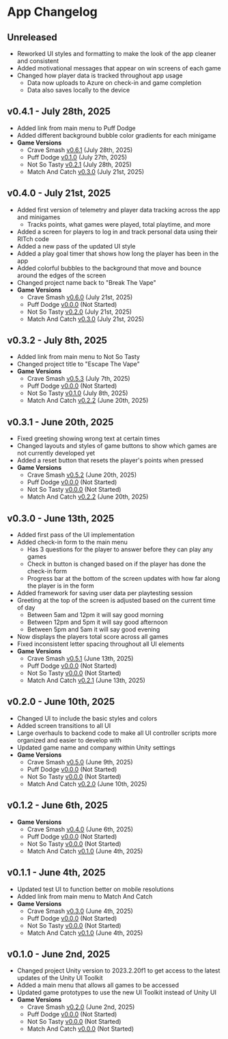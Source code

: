 # App Changelog

## Unreleased
* Reworked UI styles and formatting to make the look of the app cleaner and consistent
* Added motivational messages that appear on win screens of each game
* Changed how player data is tracked throughout app usage
  * Data now uploads to Azure on check-in and game completion
  * Data also saves locally to the device 

## v0.4.1 - July 28th, 2025
* Added link from main menu to Puff Dodge
* Added different background bubble color gradients for each minigame
* **Game Versions**
  * Crave Smash [v0.6.1](https://github.com/qusr08/UofR-Games/blob/main/CRAVESMASH_CHANGELOG.md) (July 28th, 2025)
  * Puff Dodge [v0.1.0](https://github.com/qusr08/UofR-Games/blob/main/PUFFDODGE_CHANGELOG.md) (July 27th, 2025)
  * Not So Tasty [v0.2.1](https://github.com/qusr08/UofR-Games/blob/main/NOTSOTASTY_CHANGELOG.md) (July 28th, 2025)
  * Match And Catch [v0.3.0](https://github.com/qusr08/UofR-Games/blob/main/MATCHANDCATCH_CHANGELOG.md) (July 21st, 2025)

## v0.4.0 - July 21st, 2025
* Added first version of telemetry and player data tracking across the app and minigames
	* Tracks points, what games were played, total playtime, and more
* Added a screen for players to log in and track personal data using their RITch code
* Added a new pass of the updated UI style
* Added a play goal timer that shows how long the player has been in the app
* Added colorful bubbles to the background that move and bounce around the edges of the screen
* Changed project name back to "Break The Vape"
* **Game Versions**
  * Crave Smash [v0.6.0](https://github.com/qusr08/UofR-Games/blob/main/CRAVESMASH_CHANGELOG.md) (July 21st, 2025)
  * Puff Dodge [v0.0.0](https://github.com/qusr08/UofR-Games/blob/main/PUFFDODGE_CHANGELOG.md) (Not Started)
  * Not So Tasty [v0.2.0](https://github.com/qusr08/UofR-Games/blob/main/NOTSOTASTY_CHANGELOG.md) (July 21st, 2025)
  * Match And Catch [v0.3.0](https://github.com/qusr08/UofR-Games/blob/main/MATCHANDCATCH_CHANGELOG.md) (July 21st, 2025)

## v0.3.2 - July 8th, 2025
* Added link from main menu to Not So Tasty
* Changed project title to "Escape The Vape"
* **Game Versions**
  * Crave Smash [v0.5.3](https://github.com/qusr08/UofR-Games/blob/main/CRAVESMASH_CHANGELOG.md) (July 7th, 2025)
  * Puff Dodge [v0.0.0](https://github.com/qusr08/UofR-Games/blob/main/PUFFDODGE_CHANGELOG.md) (Not Started)
  * Not So Tasty [v0.1.0](https://github.com/qusr08/UofR-Games/blob/main/NOTSOTASTY_CHANGELOG.md) (July 8th, 2025)
  * Match And Catch [v0.2.2](https://github.com/qusr08/UofR-Games/blob/main/MATCHANDCATCH_CHANGELOG.md) (June 20th, 2025)

## v0.3.1 - June 20th, 2025
* Fixed greeting showing wrong text at certain times
* Changed layouts and styles of game buttons to show which games are not currently developed yet
* Added a reset button that resets the player's points when pressed
* **Game Versions**
  * Crave Smash [v0.5.2](https://github.com/qusr08/UofR-Games/blob/main/CRAVESMASH_CHANGELOG.md) (June 20th, 2025)
  * Puff Dodge [v0.0.0](https://github.com/qusr08/UofR-Games/blob/main/PUFFDODGE_CHANGELOG.md) (Not Started)
  * Not So Tasty [v0.0.0](https://github.com/qusr08/UofR-Games/blob/main/NOTSOTASTY_CHANGELOG.md) (Not Started)
  * Match And Catch [v0.2.2](https://github.com/qusr08/UofR-Games/blob/main/MATCHANDCATCH_CHANGELOG.md) (June 20th, 2025)

## v0.3.0 - June 13th, 2025
* Added first pass of the UI implementation
* Added check-in form to the main menu
	* Has 3 questions for the player to answer before they can play any games
	* Check in button is changed based on if the player has done the check-in form
	* Progress bar at the bottom of the screen updates with how far along the player is in the form
* Added framework for saving user data per playtesting session
* Greeting at the top of the screen is adjusted based on the current time of day
	* Between 5am and 12pm it will say good morning
	* Between 12pm and 5pm it will say good afternoon
	* Between 5pm and 5am it will say good evening
* Now displays the players total score across all games
* Fixed inconsistent letter spacing throughout all UI elements
* **Game Versions**
  * Crave Smash [v0.5.1](https://github.com/qusr08/UofR-Games/blob/main/CRAVESMASH_CHANGELOG.md) (June 13th, 2025)
  * Puff Dodge [v0.0.0](https://github.com/qusr08/UofR-Games/blob/main/PUFFDODGE_CHANGELOG.md) (Not Started)
  * Not So Tasty [v0.0.0](https://github.com/qusr08/UofR-Games/blob/main/NOTSOTASTY_CHANGELOG.md) (Not Started)
  * Match And Catch [v0.2.1](https://github.com/qusr08/UofR-Games/blob/main/MATCHANDCATCH_CHANGELOG.md) (June 13th, 2025)

## v0.2.0 - June 10th, 2025
* Changed UI to include the basic styles and colors
* Added screen transitions to all UI
* Large overhauls to backend code to make all UI controller scripts more organized and easier to develop with
* Updated game name and company within Unity settings
* **Game Versions**
  * Crave Smash [v0.5.0](https://github.com/qusr08/UofR-Games/blob/main/CRAVESMASH_CHANGELOG.md) (June 9th, 2025)
  * Puff Dodge [v0.0.0](https://github.com/qusr08/UofR-Games/blob/main/PUFFDODGE_CHANGELOG.md) (Not Started)
  * Not So Tasty [v0.0.0](https://github.com/qusr08/UofR-Games/blob/main/NOTSOTASTY_CHANGELOG.md) (Not Started)
  * Match And Catch [v0.2.0](https://github.com/qusr08/UofR-Games/blob/main/MATCHANDCATCH_CHANGELOG.md) (June 10th, 2025)

## v0.1.2 - June 6th, 2025
* **Game Versions**
  * Crave Smash [v0.4.0](https://github.com/qusr08/UofR-Games/blob/main/CRAVESMASH_CHANGELOG.md) (June 6th, 2025)
  * Puff Dodge [v0.0.0](https://github.com/qusr08/UofR-Games/blob/main/PUFFDODGE_CHANGELOG.md) (Not Started)
  * Not So Tasty [v0.0.0](https://github.com/qusr08/UofR-Games/blob/main/NOTSOTASTY_CHANGELOG.md) (Not Started)
  * Match And Catch [v0.1.0](https://github.com/qusr08/UofR-Games/blob/main/MATCHANDCATCH_CHANGELOG.md) (June 4th, 2025)

## v0.1.1 - June 4th, 2025
* Updated test UI to function better on mobile resolutions
* Added link from main menu to Match And Catch
* **Game Versions**
  * Crave Smash [v0.3.0](https://github.com/qusr08/UofR-Games/blob/main/CRAVESMASH_CHANGELOG.md) (June 4th, 2025)
  * Puff Dodge [v0.0.0](https://github.com/qusr08/UofR-Games/blob/main/PUFFDODGE_CHANGELOG.md) (Not Started)
  * Not So Tasty [v0.0.0](https://github.com/qusr08/UofR-Games/blob/main/NOTSOTASTY_CHANGELOG.md) (Not Started)
  * Match And Catch [v0.1.0](https://github.com/qusr08/UofR-Games/blob/main/MATCHANDCATCH_CHANGELOG.md) (June 4th, 2025)

## v0.1.0 - June 2nd, 2025
* Changed project Unity version to 2023.2.20f1 to get access to the latest updates of the Unity UI Toolkit
* Added a main menu that allows all games to be accessed
* Updated game prototypes to use the new UI Toolkit instead of Unity UI
* **Game Versions**
  * Crave Smash [v0.2.0](https://github.com/qusr08/UofR-Games/blob/main/CRAVESMASH_CHANGELOG.md) (June 2nd, 2025)
  * Puff Dodge [v0.0.0](https://github.com/qusr08/UofR-Games/blob/main/PUFFDODGE_CHANGELOG.md) (Not Started)
  * Not So Tasty [v0.0.0](https://github.com/qusr08/UofR-Games/blob/main/NOTSOTASTY_CHANGELOG.md) (Not Started)
  * Match And Catch [v0.0.0](https://github.com/qusr08/UofR-Games/blob/main/MATCHANDCATCH_CHANGELOG.md) (Not Started)
